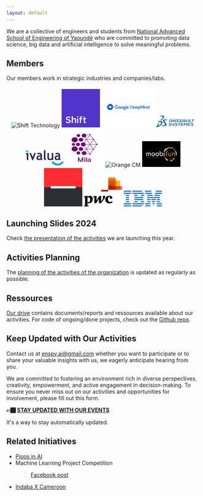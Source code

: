 ```yaml
---
layout: default
---
```


We are a collective of engineers and students from [National Advanced School of Engineering of Yaoundé](https://polytechnique.cm/) who are committed to promoting data science, big data and artificial intelligence to solve meaningful problems.


## Members

Our members work in strategic industries and companies/labs.

<div style="text-align: center;">
<img src="assets/img/neoxia.avif"  alt="Shift Technology" title="NEOXIA" width="100px"  style="max-width: 200px; max-height: 100px;">
    <img src="assets/img/shift.webp"  alt="Shift Technology" title="Shift Technology" width="100px"  style="max-width: 200px; max-height: 100px;">
  <img src="assets/img/deepmind.webp" title="DeepMind" 
 alt="DeepMind" width="140px" style="max-width: 240px; max-height: 140px;">
  <img src="assets/img/3ds.svg" title="Dassault Systemes" alt="Dassault Systemes" width="100px"  style="max-width: 100px; max-height: 100px;">
  <img src="assets/img/ivalua.svg" title="Ivalua" alt="Ivalua" width="100px" style="max-width: 200px; max-height: 100px;">
    <img src="assets/img/mila.webp"  title="Mila" alt="Mila" width="100px"  style="max-width: 200px; max-height: 100px;">
  <img src="https://c.woopic.com/logo-orange.png"  title="Orange CM" alt="Orange CM" width="100px"  style="max-width: 200px; max-height: 100px;">
        <img src="assets/img/moobifun.png"  title="Moobifun" alt="Moobifun" width="100px"  style="max-width: 200px; max-height: 100px;">
<img src="assets/img/societe.png" title="Societe Generale"  alt="Societe Generale" width="100px"  style="max-width: 200px; max-height: 100px;">
    <!-- <img src="https://companieslogo.com/img/orig/BNP.PA-75daacb0.png?t=1648026608"  title="BNP Paribas" alt="BNP Paribas" width="100px"  style="max-width: 200px; max-height: 100px;">-->
    <img src="assets/img/pwc.png"  title="PWC" alt="PWC" width="100px"  style="max-width: 200px; max-height: 100px;">
<img src="assets/img/ibm.png"  title="IBM" alt="IBM" width="100px"  style="max-width: 200px; max-height: 100px;">
   
  <!-- Add more logos here -->
</div>


## Launching Slides 2024 

Check [the presentation of the activities](https://docs.google.com/presentation/d/1us-JbiBUbHa1EUcBAKsLsyoi6ctkBV-GWhT3xuZC41M/edit?usp=sharing) we are launching this year.

## Activities Planning

The [planning of the activities of the organization](https://docs.google.com/spreadsheets/d/1nOUiLbD_ORuCdC2gXL68n5q23UR9-VPjMqjYB6QLn4E/edit?usp=sharing) is updated as regularly as possible.


## Ressources

[Our drive](https://drive.google.com/drive/folders/1Ql9afRElUF-LVzpvrfNuNDqYP_PWnnlj?usp=sharing) contains documents/reports and ressources available about our activities.
For code of ongoing/done projects, check out the [Github repo](https://github.com/ENSP-AI-Mentoring).


## Keep Updated with Our Activities

Contact us at [enspy.ai@gmail.com](mailto:enspy.ai@gmail.com) whether you want to participate or to share your valuable insights with us, we eagerly anticipate hearing from you.

We are committed to fostering an environment rich in diverse perspectives, creativity, empowerment, and active engagement in decision-making. To ensure you never miss out on our activities and opportunities for involvement, please fill out this form.

**👉🏾 [STAY UPDATED WITH OUR EVENTS](https://groups.google.com/u/0/g/enspy-ai-public?pli=1)**

It's a way to stay automatically updated.

## Related Initiatives
* [Pipos in AI](https://www.piposinai.com/)
* Machine Learning Project Competition
    > [Facebook post](https://www.facebook.com/blackinai/posts/congratulations-to-james-assiene-for-organizing-the-second-edition-of-the-machin/1043947346361607/)
* [Indaba X Cameroon](https://indabaxcameroon.github.io/)

